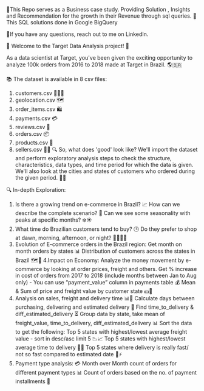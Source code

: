 📑This Repo serves as a Business case study. Providing Solution , Insights and Recommendation for the growth in their Revenue through sql queries.
🔎This SQL solutions done in Google BigQuery

🔗If you have any questions, reach out to me on LinkedIn.

🚀 Welcome to the Target Data Analysis project! 🎉

As a data scientist at Target, you've been given the exciting opportunity to analyze 100k orders from 2016 to 2018 made at Target in Brazil. 🌎🇧🇷

📚 The dataset is available in 8 csv files:

1. customers.csv 🧑‍🤝‍🧑
2. geolocation.csv 🗺️
3. order_items.csv 🛍️
4. payments.csv 💳
5. reviews.csv 📝
6. orders.csv 📦
7. products.csv 📝
8. sellers.csv 👩‍💼
🔍 So, what does 'good' look like? We'll import the dataset and perform exploratory analysis steps to check the structure, characteristics, data types, and time period for which the data is given. We'll also look at the cities and states of customers who ordered during the given period. 🕵️‍♀️

🔍 In-depth Exploration:

1. Is there a growing trend on e-commerce in Brazil? 📈 How can we describe the complete scenario? 🤔 Can we see some seasonality with peaks at specific months? ❄️☀️
2. What time do Brazilian customers tend to buy? 🕒 Do they prefer to shop at dawn, morning, afternoon, or night? 🌅🌇🌄🌃
3. Evolution of E-commerce orders in the Brazil region:
   Get month on month orders by states 📊
   Distribution of customers across the states in Brazil 🗺️👥
4.Impact on Economy: Analyze the money movement by e-commerce by looking at order prices, freight and others.
   Get % increase in cost of orders from 2017 to 2018 (include months between Jan to Aug only) - You can use “payment_value” column in payments table 💰
  Mean & Sum of price and freight value by customer state 💵🚛
5. Analysis on sales, freight and delivery time 📊🚚
   Calculate days between purchasing, delivering and estimated delivery 📅
   Find time_to_delivery & diff_estimated_delivery ⏳
   Group data by state, take mean of freight_value, time_to_delivery, diff_estimated_delivery 📊
   Sort the data to get the following:
     Top 5 states with highest/lowest average freight value - sort in desc/asc limit 5 📉📈
     Top 5 states with highest/lowest average time to delivery 🚛⏰
     Top 5 states where delivery is really fast/ not so fast compared to estimated date 🚚⚡
6. Payment type analysis: 💳
   Month over Month count of orders for different payment types 📊
   Count of orders based on the no. of payment installments 🔢
